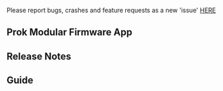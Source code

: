 Please report bugs, crashes and feature requests as a new 'issue' [HERE](https://github.com/Normalised/Prok-Drums-Central/issues)

Prok Modular Firmware App 
-------------------------

Release Notes
-------------

Guide
-----

